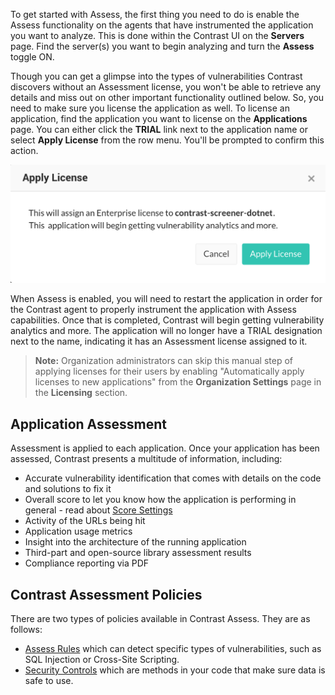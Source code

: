 <!--
title: "Enabling Assess"
description: "Overview of how to enable Assess"
tags: "assessment how it works instrumentation enable assess"
-->

To get started with Assess, the first thing you need to do is enable the Assess functionality on the agents that have instrumented the application you want to analyze. This is done within the Contrast UI on the **Servers** page. Find the server(s) you want to begin analyzing and turn the **Assess** toggle ON. 

Though you can get a glimpse into the types of vulnerabilities Contrast discovers without an Assessment license, you won't be able to retrieve any details and miss out on other important functionality outlined below. So, you need to make sure you license the application as well. To license an application, find the application you want to license on the **Applications** page. You can either click the **TRIAL** link next to the application name or select **Apply License** from the row menu. You'll be prompted to confirm this action.

<a href="assets/images/Apply_License_Assess.png" rel="lightbox" title="Apply Assessment License"><img class="thumbnail" src="assets/images/Apply_License_Assess.png"/></a>

When Assess is enabled, you will need to restart the application in order for the Contrast agent to properly instrument the application with Assess capabilities. Once that is completed, Contrast will begin getting vulnerability analytics and more. The application will no longer have a TRIAL designation next to the name, indicating it has an Assessment license assigned to it.

>**Note:** Organization administrators can skip this manual step of applying licenses for their users by enabling "Automatically apply licenses to new applications" from the **Organization Settings** page in the **Licensing** section. 

## Application Assessment
Assessment is applied to each application. Once your application has been assessed, Contrast presents a multitude of information, including:

* Accurate vulnerability identification that comes with details on the code and solutions to fix it
* Overall score to let you know how the application is performing in general - read about [Score Settings](admin-orgsettings.html#score-settings)
* Activity of the URLs being hit
* Application usage metrics
* Insight into the architecture of the running application 
* Third-part and open-source library assessment results
* Compliance reporting via PDF

## Contrast Assessment Policies
There are two types of policies available in Contrast Assess. They are as follows:

* [Assess Rules](admin-policymgmt.html#assess) which can detect specific types of vulnerabilities, such as SQL Injection or Cross-Site Scripting.
* [Security Controls](admin-policymgmt.html#security) which are methods in your code that make sure data is safe to use.

